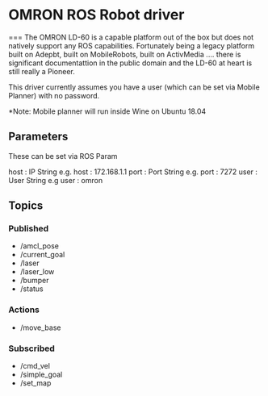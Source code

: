 # OMRON ROS Robot driver
===
The OMRON LD-60 is a capable platform out of the box but does not natively support any ROS capabilities. Fortunately being a legacy platform built on Adepbt, built on MobileRobots, built on ActivMedia .... there is significant documentattion in the public domain and the LD-60 at heart is still really a Pioneer. 

This driver currently assumes you have a user (which can be set via Mobile Planner) with no password. 

*Note: Mobile planner will run inside Wine on Ubuntu 18.04


## Parameters

These can be set via ROS Param
 
 host : IP String     e.g. host : 172.168.1.1
 port : Port String     e.g. port : 7272
 user : User String  e.g user : omron


## Topics 

### Published

* /amcl_pose
* /current_goal
* /laser
* /laser_low
* /bumper
* /status

### Actions

* /move_base

### Subscribed

* /cmd_vel
* /simple_goal
* /set_map



